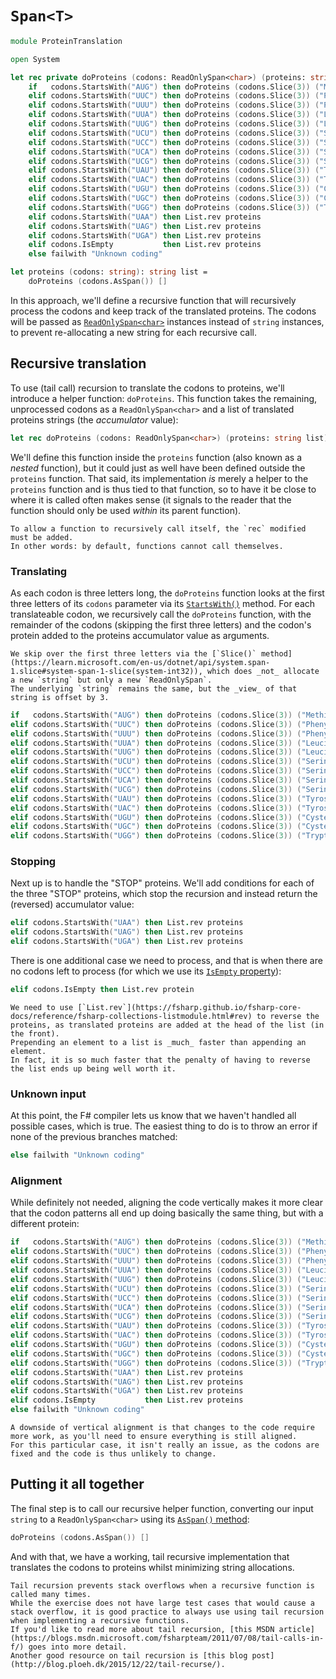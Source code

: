 # `Span<T>`

```fsharp
module ProteinTranslation

open System

let rec private doProteins (codons: ReadOnlySpan<char>) (proteins: string list): string list =
    if   codons.StartsWith("AUG") then doProteins (codons.Slice(3)) ("Methionine"    :: proteins)
    elif codons.StartsWith("UUC") then doProteins (codons.Slice(3)) ("Phenylalanine" :: proteins)
    elif codons.StartsWith("UUU") then doProteins (codons.Slice(3)) ("Phenylalanine" :: proteins)
    elif codons.StartsWith("UUA") then doProteins (codons.Slice(3)) ("Leucine"       :: proteins)
    elif codons.StartsWith("UUG") then doProteins (codons.Slice(3)) ("Leucine"       :: proteins)
    elif codons.StartsWith("UCU") then doProteins (codons.Slice(3)) ("Serine"        :: proteins)
    elif codons.StartsWith("UCC") then doProteins (codons.Slice(3)) ("Serine"        :: proteins)
    elif codons.StartsWith("UCA") then doProteins (codons.Slice(3)) ("Serine"        :: proteins)
    elif codons.StartsWith("UCG") then doProteins (codons.Slice(3)) ("Serine"        :: proteins)
    elif codons.StartsWith("UAU") then doProteins (codons.Slice(3)) ("Tyrosine"      :: proteins)
    elif codons.StartsWith("UAC") then doProteins (codons.Slice(3)) ("Tyrosine"      :: proteins)
    elif codons.StartsWith("UGU") then doProteins (codons.Slice(3)) ("Cysteine"      :: proteins)
    elif codons.StartsWith("UGC") then doProteins (codons.Slice(3)) ("Cysteine"      :: proteins)
    elif codons.StartsWith("UGG") then doProteins (codons.Slice(3)) ("Tryptophan"    :: proteins)
    elif codons.StartsWith("UAA") then List.rev proteins
    elif codons.StartsWith("UAG") then List.rev proteins
    elif codons.StartsWith("UGA") then List.rev proteins
    elif codons.IsEmpty           then List.rev proteins
    else failwith "Unknown coding"

let proteins (codons: string): string list =
    doProteins (codons.AsSpan()) []
```

In this approach, we'll define a recursive function that will recursively process the codons and keep track of the translated proteins.
The codons will be passed as [`ReadOnlySpan<char>`][span] instances instead of `string` instances, to prevent re-allocating a new string for each recursive call.

## Recursive translation

To use (tail call) recursion to translate the codons to proteins, we'll introduce a helper function: `doProteins`.
This function takes the remaining, unprocessed codons as a `ReadOnlySpan<char>` and a list of translated proteins strings (the _accumulator_ value):

```fsharp
let rec doProteins (codons: ReadOnlySpan<char>) (proteins: string list): string list
```

We'll define this function inside the `proteins` function (also known as a _nested_ function), but it could just as well have been defined outside the `proteins` function.
That said, its implementation _is_ merely a helper to the `proteins` function and is thus tied to that function, so to have it be close to where it is called often makes sense (it signals to the reader that the function should only be used _within_ its parent function).

```exercism/note
To allow a function to recursively call itself, the `rec` modified must be added.
In other words: by default, functions cannot call themselves.
```

### Translating

As each codon is three letters long, the `doProteins` function looks at the first three letters of its `codons` parameter via its [`StartsWith()`][span.startswith] method.
For each translateable codon, we recursively call the `doProteins` function, with the remainder of the codons (skipping the first three letters) and the codon's protein added to the proteins accumulator value as arguments.

```exercism/note
We skip over the first three letters via the [`Slice()` method](https://learn.microsoft.com/en-us/dotnet/api/system.span-1.slice#system-span-1-slice(system-int32)), which does _not_ allocate a new `string` but only a new `ReadOnlySpan`.
The underlying `string` remains the same, but the _view_ of that string is offset by 3.
```

```fsharp
if   codons.StartsWith("AUG") then doProteins (codons.Slice(3)) ("Methionine"    :: proteins)
elif codons.StartsWith("UUC") then doProteins (codons.Slice(3)) ("Phenylalanine" :: proteins)
elif codons.StartsWith("UUU") then doProteins (codons.Slice(3)) ("Phenylalanine" :: proteins)
elif codons.StartsWith("UUA") then doProteins (codons.Slice(3)) ("Leucine"       :: proteins)
elif codons.StartsWith("UUG") then doProteins (codons.Slice(3)) ("Leucine"       :: proteins)
elif codons.StartsWith("UCU") then doProteins (codons.Slice(3)) ("Serine"        :: proteins)
elif codons.StartsWith("UCC") then doProteins (codons.Slice(3)) ("Serine"        :: proteins)
elif codons.StartsWith("UCA") then doProteins (codons.Slice(3)) ("Serine"        :: proteins)
elif codons.StartsWith("UCG") then doProteins (codons.Slice(3)) ("Serine"        :: proteins)
elif codons.StartsWith("UAU") then doProteins (codons.Slice(3)) ("Tyrosine"      :: proteins)
elif codons.StartsWith("UAC") then doProteins (codons.Slice(3)) ("Tyrosine"      :: proteins)
elif codons.StartsWith("UGU") then doProteins (codons.Slice(3)) ("Cysteine"      :: proteins)
elif codons.StartsWith("UGC") then doProteins (codons.Slice(3)) ("Cysteine"      :: proteins)
elif codons.StartsWith("UGG") then doProteins (codons.Slice(3)) ("Tryptophan"    :: proteins)
```

### Stopping

Next up is to handle the "STOP" proteins.
We'll add conditions for each of the three "STOP" proteins, which stop the recursion and instead return the (reversed) accumulator value:

```fsharp
elif codons.StartsWith("UAA") then List.rev proteins
elif codons.StartsWith("UAG") then List.rev proteins
elif codons.StartsWith("UGA") then List.rev proteins
```

There is one additional case we need to process, and that is when there are no codons left to process (for which we use its [`IsEmpty` property][span.isempty]):

```fsharp
elif codons.IsEmpty then List.rev protein
```

```exercism/note
We need to use [`List.rev`](https://fsharp.github.io/fsharp-core-docs/reference/fsharp-collections-listmodule.html#rev) to reverse the proteins, as translated proteins are added at the head of the list (in the front).
Prepending an element to a list is _much_ faster than appending an element.
In fact, it is so much faster that the penalty of having to reverse the list ends up being well worth it.
```

### Unknown input

At this point, the F# compiler lets us know that we haven't handled all possible cases, which is true.
The easiest thing to do is to throw an error if none of the previous branches matched:

```fsharp
else failwith "Unknown coding"
```

### Alignment

While definitely not needed, aligning the code vertically makes it more clear that the codon patterns all end up doing basically the same thing, but with a different protein:

```fsharp
if   codons.StartsWith("AUG") then doProteins (codons.Slice(3)) ("Methionine"    :: proteins)
elif codons.StartsWith("UUC") then doProteins (codons.Slice(3)) ("Phenylalanine" :: proteins)
elif codons.StartsWith("UUU") then doProteins (codons.Slice(3)) ("Phenylalanine" :: proteins)
elif codons.StartsWith("UUA") then doProteins (codons.Slice(3)) ("Leucine"       :: proteins)
elif codons.StartsWith("UUG") then doProteins (codons.Slice(3)) ("Leucine"       :: proteins)
elif codons.StartsWith("UCU") then doProteins (codons.Slice(3)) ("Serine"        :: proteins)
elif codons.StartsWith("UCC") then doProteins (codons.Slice(3)) ("Serine"        :: proteins)
elif codons.StartsWith("UCA") then doProteins (codons.Slice(3)) ("Serine"        :: proteins)
elif codons.StartsWith("UCG") then doProteins (codons.Slice(3)) ("Serine"        :: proteins)
elif codons.StartsWith("UAU") then doProteins (codons.Slice(3)) ("Tyrosine"      :: proteins)
elif codons.StartsWith("UAC") then doProteins (codons.Slice(3)) ("Tyrosine"      :: proteins)
elif codons.StartsWith("UGU") then doProteins (codons.Slice(3)) ("Cysteine"      :: proteins)
elif codons.StartsWith("UGC") then doProteins (codons.Slice(3)) ("Cysteine"      :: proteins)
elif codons.StartsWith("UGG") then doProteins (codons.Slice(3)) ("Tryptophan"    :: proteins)
elif codons.StartsWith("UAA") then List.rev proteins
elif codons.StartsWith("UAG") then List.rev proteins
elif codons.StartsWith("UGA") then List.rev proteins
elif codons.IsEmpty           then List.rev proteins
else failwith "Unknown coding"
```

```exercism/note
A downside of vertical alignment is that changes to the code require more work, as you'll need to ensure everything is still aligned.
For this particular case, it isn't really an issue, as the codons are fixed and the code is thus unlikely to change.
```

## Putting it all together

The final step is to call our recursive helper function, converting our input `string` to a `ReadOnlySpan<char>` using its [`AsSpan()` method][string.asspan]:

```fsharp
doProteins (codons.AsSpan()) []
```

And with that, we have a working, tail recursive implementation that translates the codons to proteins whilst minimizing string allocations.

```exercism/note
Tail recursion prevents stack overflows when a recursive function is called many times.
While the exercise does not have large test cases that would cause a stack overflow, it is good practice to always use using tail recursion when implementing a recursive functions.
If you'd like to read more about tail recursion, [this MSDN article](https://blogs.msdn.microsoft.com/fsharpteam/2011/07/08/tail-calls-in-f/) goes into more detail.
Another good resource on tail recursion is [this blog post](http://blog.ploeh.dk/2015/12/22/tail-recurse/).
```

[span]: https://learn.microsoft.com/en-us/dotnet/api/system.span-1
[span.startswith]: https://learn.microsoft.com/en-us/dotnet/api/system.memoryextensions.startswith#system-memoryextensions-startswith-1(system-span((-0))-system-readonlyspan((-0)))
[span.slice]: https://learn.microsoft.com/en-us/dotnet/api/system.span-1.slice#system-span-1-slice(system-int32)
[span.isempty]: https://learn.microsoft.com/en-us/dotnet/api/system.span-1.isempty
[string.asspan]: https://learn.microsoft.com/en-us/dotnet/api/system.memoryextensions.asspan#system-memoryextensions-asspan(system-string)

